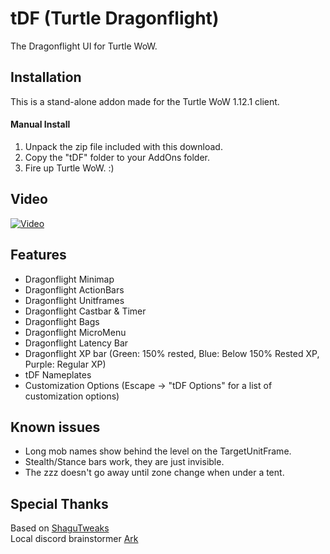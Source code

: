 # tDF (Turtle Dragonflight)
The Dragonflight UI for Turtle WoW.

## Installation
This is a stand-alone addon made for the Turtle WoW 1.12.1 client. 

#### Manual Install
1. Unpack the zip file included with this download.
2. Copy the "tDF" folder to your AddOns folder.
3. Fire up Turtle WoW. :)
   
## Video
[![Video](https://img.youtube.com/vi/AD1jRnHu_lo/maxresdefault.jpg)](https://www.youtube.com/watch?v=AD1jRnHu_lo)

## Features
- Dragonflight Minimap
- Dragonflight ActionBars
- Dragonflight Unitframes
- Dragonflight Castbar & Timer
- Dragonflight Bags
- Dragonflight MicroMenu
- Dragonflight Latency Bar
- Dragonflight XP bar (Green: 150% rested, Blue: Below 150% Rested XP, Purple: Regular XP)
- tDF Nameplates
- Customization Options (Escape -> "tDF Options" for a list of customization options)

## Known issues
- Long mob names show behind the level on the TargetUnitFrame.
- Stealth/Stance bars work, they are just invisible.
- The zzz doesn't go away until zone change when under a tent.

## Special Thanks
Based on [ShaguTweaks](https://shagu.org/ShaguTweaks/)    
Local discord brainstormer [Ark](https://github.com/CrimsonHollow/tDF-more-mods)
